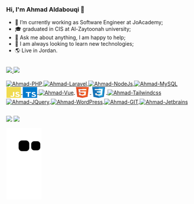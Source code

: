 ### Hi, I'm Ahmad Aldabouqi 👋
- 💼 I’m currently working as Software Engineer at JoAcademy;
- 🎓 graduated in CIS at Al-Zaytoonah university;
- 💬 Ask me about anything, I am happy to help;
- 🔧 I am always looking to learn new technologies;
- 🌎 Live in Jordan.
##
<div>
  <a href="https://github.com/ahmadaldabouqii">
  <img height="180em" src="https://github-readme-stats.vercel.app/api?username=ahmadaldabouqii&show_icons=true&theme=dracula&include_all_commits=true&count_private=true" />
  <img height="180em" src="https://github-readme-stats.vercel.app/api/top-langs/?username=ahmadaldabouqii&layout=compact&langs_count=7&theme=dracula" />
</div>

<div style="display: inline_block"><br>
  <img align="center" alt="Ahmad-PHP" height="40" width="40" src="https://cdn.jsdelivr.net/gh/devicons/devicon/icons/php/php-original.svg" />          
  <img align="center" alt="Ahmad-Laravel" height="30" width="40" src="https://cdn.jsdelivr.net/gh/devicons/devicon/icons/laravel/laravel-plain.svg" />   
  <img align="center" alt="Ahmad-NodeJs" height="30" width="40" src="https://cdn.jsdelivr.net/gh/devicons/devicon/icons/nodejs/nodejs-original.svg" />  
  <img align="center" alt="Ahmad-MySQL" height="50" width="50" src="https://cdn.jsdelivr.net/gh/devicons/devicon/icons/mysql/mysql-original-wordmark.svg" />       
  <img align="center" alt="Ahmad-Js" height="30" width="40" src="https://raw.githubusercontent.com/devicons/devicon/master/icons/javascript/javascript-plain.svg">
  <img align="center" alt="Ahmad-Ts" height="30" width="40" src="https://raw.githubusercontent.com/devicons/devicon/master/icons/typescript/typescript-plain.svg">
  <img align="center" alt="Ahmad-Vue" height="30" width="40" src="https://cdn.jsdelivr.net/gh/devicons/devicon/icons/vuejs/vuejs-original.svg">
  <img align="center" alt="Ahmad-HTML" height="30" width="40" src="https://raw.githubusercontent.com/devicons/devicon/master/icons/html5/html5-original.svg">
  <img align="center" alt="Ahmad-CSS" height="30" width="40" src="https://raw.githubusercontent.com/devicons/devicon/master/icons/css3/css3-original.svg">
  <img align="center" alt="Ahmad-Tailwindcss" height="30" width="40" src="https://cdn.jsdelivr.net/gh/devicons/devicon/icons/tailwindcss/tailwindcss-plain.svg">
  <img align="center" alt="Ahmad-JQuery" height="30" width="40" src="https://cdn.jsdelivr.net/gh/devicons/devicon/icons/jquery/jquery-plain.svg">
  <img align="center" alt="Ahmad-WordPress" height="30" width="40" src="https://cdn.jsdelivr.net/gh/devicons/devicon/icons/wordpress/wordpress-plain.svg">
  <img align="center" alt="Ahmad-GIT" height="30" width="40" src="https://cdn.jsdelivr.net/gh/devicons/devicon/icons/git/git-original.svg">
  <img align="center" alt="Ahmad-Jetbrains" height="40" width="40" src="https://cdn.jsdelivr.net/gh/devicons/devicon/icons/jetbrains/jetbrains-original.svg">
</div>

##
<div>
  <a href = "mailto:aldabouqiahmad@gmail.com"><img src="https://img.shields.io/badge/Gmail-D14836?style=for-the-badge&logo=gmail&logoColor=white"></a>
  <a href="https://www.linkedin.com/in/ahmad-aldabouqi" target="_blank"><img src="https://img.shields.io/badge/-LinkedIn-%230077B5?style=for-the-badge&logo=linkedin&logoColor=white" target="_blank"></a> 

![Snake animation](https://raw.githubusercontent.com/muhiqsimui/muhiqsimui/output/github-contribution-grid-snake.svg)
</div>
